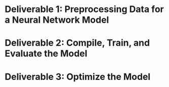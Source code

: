 
# Deliverable 1: Preprocessing Data for a Neural Network Model

# Deliverable 2: Compile, Train, and Evaluate the Model 

# Deliverable 3: Optimize the Model 